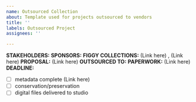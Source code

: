 ```yaml
---
name: Outsourced Collection
about: Template used for projects outsourced to vendors
title: ''
labels: Outsourced Project
assignees: ''

---
```


**STAKEHOLDERS:**
**SPONSORS:**
**FIGGY COLLECTIONS:** (Link here) , (Link here)
**PROPOSAL:** (Link here)
**OUTSOURCED TO:**
**PAPERWORK:** (Link here)
**DEADLINE:**

- [ ] metadata complete  (Link here)
- [ ] conservation/preservation
- [ ] digital files delivered to studio
